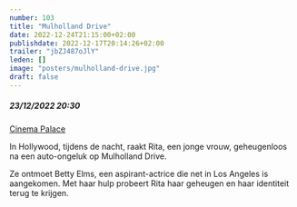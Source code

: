 ```yaml
---
number: 103
title: "Mulholland Drive"
date: 2022-12-24T21:15:00+02:00
publishdate: 2022-12-17T20:14:26+02:00
trailer: "jbZJ487oJlY"
leden: []
image: "posters/mulholland-drive.jpg"
draft: false
---
```


##### 23/12/2022 20:30

[Cinema Palace](https://cinema-palace.be/nl/film/mulholland-drive-4k-restored-copy)

 In Hollywood, tijdens de nacht, raakt Rita, een jonge vrouw, geheugenloos na een auto-ongeluk
  op Mulholland Drive.
 <!--more-->
 Ze ontmoet Betty Elms, een aspirant-actrice die net in Los Angeles is aangekomen.
 Met haar hulp probeert Rita haar geheugen en haar identiteit terug te krijgen.
